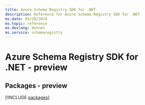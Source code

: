 ```yaml
---
title: Azure Schema Registry SDK for .NET
description: Reference for Azure Schema Registry SDK for .NET
ms.date: 03/29/2024
ms.topic: reference
ms.devlang: dotnet
ms.service: schemaregistry
---
```

# Azure Schema Registry SDK for .NET - preview
## Packages - preview
[!INCLUDE [packages](schema-registry-index.md)]